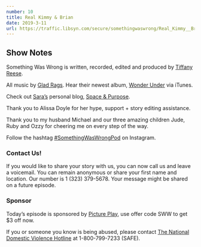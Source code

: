 ```yaml
---
number: 10
title: Real Kimmy & Brian
date: 2019-3-11
url: https://traffic.libsyn.com/secure/somethingwaswrong/Real_Kimmy__Brian.mp3?dest-id=945407
---
```


## Show Notes
Something Was Wrong is written, recorded, edited and produced by [Tiffany Reese](https://www.instagram.com/lookieboo/).

All music by [Glad Rags](https://www.gladragsmusic.com/). Hear their newest album, [Wonder Under](https://itunes.apple.com/us/album/wonder-under/1385151733) via iTunes.

Check out [Sara’s](https://www.instagram.com/spaceandpurpose/) personal blog, [Space & Purpose](http://spaceandpurpose.com/).

Thank you to Alissa Doyle for her hype, support + story editing assistance.

Thank you to my husband Michael and our three amazing children Jude, Ruby and Ozzy for cheering me on every step of the way.

Follow the hashtag [#SomethingWasWrongPod](https://www.instagram.com/explore/tags/somethingwaswrongpod/) on Instagram.

### Contact Us!
If you would like to share your story with us, you can now call us and leave a voicemail. You can remain anonymous or share your first name and location. Our number is 1 (323) 379-5678. Your message might be shared on a future episode. 

### Sponsor
Today’s episode is sponsored by [Picture Play](http://shopbabyrabies.com/?aff=4), use offer code SWW to get $3 off now.

If you or someone you know is being abused, please contact [The National Domestic Violence Hotline](https://www.thehotline.org/) at 1-800-799-7233 (SAFE).